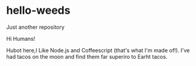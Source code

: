 # hello-weeds
Just another repository

Hi Humans!

Hubot here,I Like Node.js and Coffeescript (that's what I'm made of!).
I've had tacos on the moon and find them far superiro to Earht tacos.
